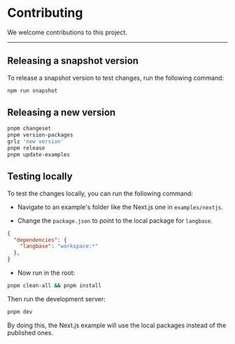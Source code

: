 # Contributing

We welcome contributions to this project.

---

## Releasing a snapshot version

To release a snapshot version to test changes, run the following command:

```bash
npm run snapshot
```

## Releasing a new version

```bash
pnpm changeset
pnpm version-packages
grlz 'new version'
pnpm release
pnpm update-examples
```

## Testing locally

To test the changes locally, you can run the following command:

- Navigate to an example's folder like the Next.js one in `examples/nextjs`.

- Change the `package.json` to point to the local package for `langbase`.

```json
{
  "dependencies": {
    "langbase": "workspace:*"
  },
}
```

- Now run in the root:

```bash
pnpm clean-all && pnpm install
```

Then run the development server:

```bash
pnpm dev
```

By doing this, the Next.js example will use the local packages instead of the published ones.
